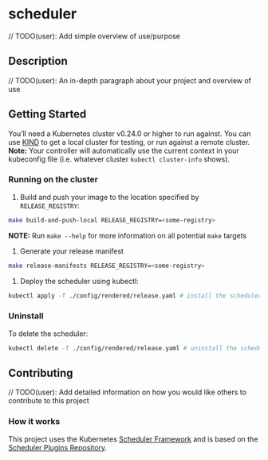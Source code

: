 # scheduler

// TODO(user): Add simple overview of use/purpose

## Description

// TODO(user): An in-depth paragraph about your project and overview of use

## Getting Started

You’ll need a Kubernetes cluster v0.24.0 or higher to run against. You can use [KIND](https://sigs.k8s.io/kind) to get a
local cluster for testing, or run against a remote cluster.
**Note:** Your controller will automatically use the current context in your kubeconfig file (i.e. whatever
cluster `kubectl cluster-info` shows).

### Running on the cluster

1. Build and push your image to the location specified by `RELEASE_REGISTRY`:

```sh
make build-and-push-local RELEASE_REGISTRY=<some-registry>
```

**NOTE:** Run `make --help` for more information on all potential `make` targets

1. Generate your release manifest

```sh
make release-manifests RELEASE_REGISTRY=<some-registry>
```

1. Deploy the scheduler using kubectl:

```sh
kubectl apply -f ./config/rendered/release.yaml # install the scheduler
```

### Uninstall

To delete the scheduler:

```sh
kubectl delete -f ./config/rendered/release.yaml # uninstall the scheduler
```

## Contributing

// TODO(user): Add detailed information on how you would like others to contribute to this project

### How it works

This project uses the
Kubernetes [Scheduler Framework](https://kubernetes.io/docs/concepts/scheduling-eviction/scheduling-framework/)
and is based on the [Scheduler Plugins Repository](https://github.com/kubernetes-sigs/scheduler-plugins/tree/master).
